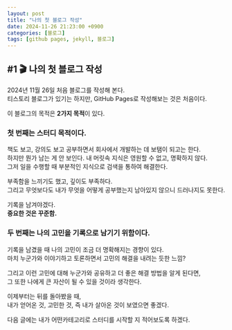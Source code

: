 ```yaml
---
layout: post
title: "나의 첫 블로그 작성"
date: 2024-11-26 21:23:00 +0900
categories: [블로그]
tags: [github pages, jekyll, 블로그]
---
```


## #1 🎬 나의 첫 블로그 작성

2024년 11월 26일 처음 블로그를 작성해 본다.  
티스토리 블로그가 있기는 하지만, GitHub Pages로 작성해보는 것은 처음이다.  

이 블로그의 목적은 **2가지 목적**이 있다.

### 첫 번째는 스터디 목적이다.
책도 보고, 강의도 보고 공부하면서 회사에서 개발하는 데 보탬이 되고는 한다.  
하지만 뭔가 남는 게 안 보인다. 내 머릿속 지식은 영원할 수 없고, 명확하지 않다.  
그저 일을 수행할 때 부분적인 지식으로 검색을 통하여 해결한다.  

부족함을 느끼기도 했고, 깊이도 부족하다.  
그리고 무엇보다도 내가 무엇을 어떻게 공부했는지 남아있지 않으니 드러나지도 못한다.  

기록을 남겨야겠다.  
**중요한 것은 꾸준함.**

### 두 번째는 나의 고민을 기록으로 남기기 위함이다.
기록을 남겼을 때 나의 고민이 조금 더 명확해지는 경향이 있다.  
마치 누군가와 이야기하고 토론하면서 고민의 해결을 내려는 듯한 느낌?  

그리고 이런 고민에 대해 누군가와 공유하고 더 좋은 해결 방법을 알게 된다면,  
그 또한 나에게 큰 자산이 될 수 있을 것이라 생각한다.  

이제부터는 뒤를 돌아봤을 때,  
내가 얻어온 것, 고민한 것, 즉 내가 살아온 것이 보였으면 좋겠다.

다음 글에는 내가 어떤카테고리로 스터디를 시작할 지 적어보도록 하겠다. 